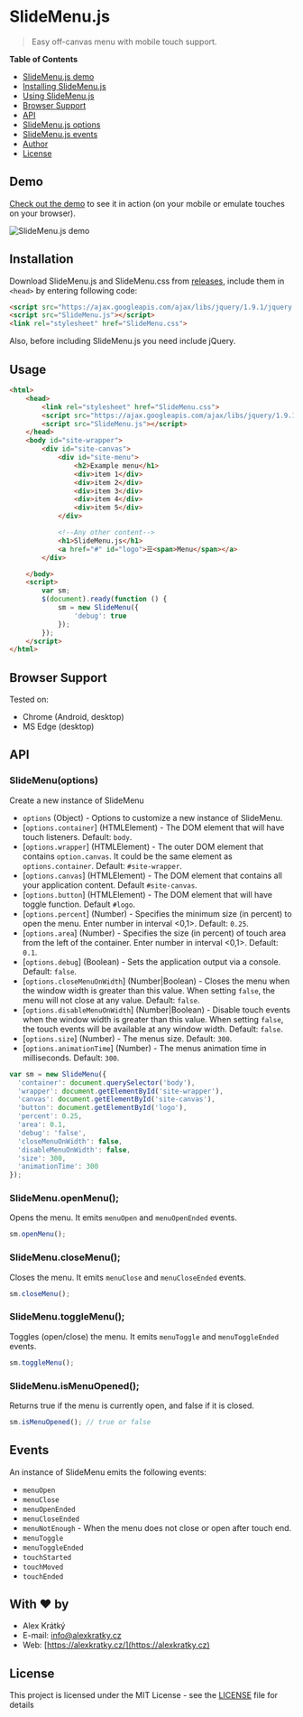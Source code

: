 # SlideMenu.js
> Easy off-canvas menu with mobile touch support.


**Table of Contents**
- [SlideMenu.js demo](#demo)
- [Installing SlideMenu.js](#installation)
- [Using SlideMenu.js](#usage)
- [Browser Support](#browser-support)
- [API](#api)
 - [SlideMenu.js options](#slidemenu-options-)
- [SlideMenu.js events](#events)
- [Author](#with-heart-by)
- [License](#license)
<!-- Currently not available. - [Documentation](#documentation) -->

## Demo

[Check out the demo](https://alexkratky.github.io/SlideMenu.js/example.html) to see it in action (on your mobile or emulate touches on your browser).

<img src="https://i.imgur.com/.gif" alt="SlideMenu.js demo">

## Installation
Download SlideMenu.js and SlideMenu.css from [releases](https://github.com/AlexKratky/SlideMenu.js/releases), include them in `<head>` by entering following code:
```html
<script src="https://ajax.googleapis.com/ajax/libs/jquery/1.9.1/jquery.min.js"></script>
<script src="SlideMenu.js"></script>
<link rel="stylesheet" href="SlideMenu.css">
```
Also, before including SlideMenu.js you need include jQuery.
## Usage
```html
<html>
    <head>
        <link rel="stylesheet" href="SlideMenu.css">
        <script src="https://ajax.googleapis.com/ajax/libs/jquery/1.9.1/jquery.min.js"></script>
        <script src="SlideMenu.js"></script>
    </head>
    <body id="site-wrapper">
        <div id="site-canvas">
            <div id="site-menu">
                <h2>Example menu</h1>
                <div>item 1</div>
                <div>item 2</div>
                <div>item 3</div>
                <div>item 4</div>
                <div>item 5</div>
            </div>

            <!--Any other content-->
            <h1>SlideMenu.js</h1>
            <a href="#" id="logo">☰<span>Menu</span></a>
        </div>

    </body>
    <script>
        var sm;
        $(document).ready(function () {
            sm = new SlideMenu({
                'debug': true 
            });
        });
    </script>
</html>
```



## Browser Support
Tested on:
- Chrome (Android, desktop)
- MS Edge (desktop)

## API

### SlideMenu(options)
Create a new instance of SlideMenu
* `options` (Object) - Options to customize a new instance of SlideMenu.
* [`options.container`] (HTMLElement) - The DOM element that will have touch listeners. Default: `body`.
* [`options.wrapper`] (HTMLElement) - The outer DOM element that contains `option.canvas`. It could be the same element as `options.container`. Default: `#site-wrapper`.
* [`options.canvas`] (HTMLElement) - The DOM element that contains all your application content. Default `#site-canvas`.
* [`options.button`] (HTMLElement) - The DOM element that will have toggle function. Default `#logo`.
* [`options.percent`] (Number) - Specifies the minimum size (in percent) to open the menu. Enter number in interval <0,1>. Default: `0.25`.
* [`options.area`] (Number) - Specifies the size (in percent) of touch area from the left of the container. Enter number in interval <0,1>. Default: `0.1`.
* [`options.debug`] (Boolean) - Sets the application output via a console. Default: `false`.
* [`options.closeMenuOnWidth`] (Number|Boolean) - Closes the menu when the window width is greater than this value. When setting `false`, the menu will not close at any value. Default: `false`.
* [`options.disableMenuOnWidth`] (Number|Boolean) - Disable touch events when the window width is greater than this value. When setting `false`, the touch events will be available at any window width. Default: `false`.
* [`options.size`] (Number) - The menus size. Default: `300`.
* [`options.animationTime`] (Number) - The menus animation time in milliseconds. Default: `300`.

```js
var sm = new SlideMenu({
  'container': document.querySelector('body'),
  'wrapper': document.getElementById('site-wrapper'),
  'canvas': document.getElementById('site-canvas'),
  'button': document.getElementById('logo'),
  'percent': 0.25,
  'area': 0.1,
  'debug': 'false',
  'closeMenuOnWidth': false,
  'disableMenuOnWidth': false,
  'size': 300,
  'animationTime': 300
});
```

### SlideMenu.openMenu();
Opens the menu. It emits `menuOpen` and `menuOpenEnded` events.
```js
sm.openMenu();
```

### SlideMenu.closeMenu();
Closes the menu. It emits `menuClose` and `menuCloseEnded` events.
```js
sm.closeMenu();
```

### SlideMenu.toggleMenu();
Toggles (open/close) the menu. It emits `menuToggle` and `menuToggleEnded` events.
```js
sm.toggleMenu();
```

### SlideMenu.isMenuOpened();
Returns true if the menu is currently open, and false if it is closed.
```js
sm.isMenuOpened(); // true or false
```

## Events
An instance of SlideMenu emits the following events:
* `menuOpen`
* `menuClose`
* `menuOpenEnded`
* `menuCloseEnded`
* `menuNotEnough` - When the menu does not close or open after touch end.
* `menuToggle`
* `menuToggleEnded`
* `touchStarted`
* `touchMoved`
* `touchEnded`

<!--
## Documentation
[SlideMenu.js documentation](https://tssoft.cz/SlideMenu.js)
-->

## With :heart: by
- Alex Krátký
- E-mail: [info@alexkratky.cz](info@alexkratky.cz)
- Web: [https://alexkratky.cz/](https://alexkratky.cz)

## License

This project is licensed under the MIT License - see the [LICENSE](LICENSE) file for details